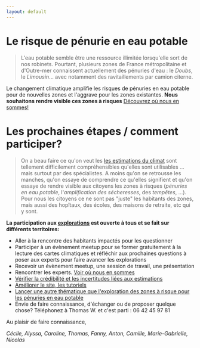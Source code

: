 ```yaml
---
layout: default
---
```


# Le risque de pénurie en eau potable

> L'eau potable semble être une ressource illimitée lorsqu'elle sort de nos robinets. Pourtant, plusieurs zones de France métropolitaine et d'Outre-mer connaissent actuellement des pénuries d'eau : le *Doubs*, le *Limousin*... avec notamment des ravitaillements par camion citerne.

Le changement climatique amplifie les risques de pénuries en eau potable pour de nouvelles zones et l'aggrave pour les zones existantes. **Nous souhaitons rendre visible ces zones à risques** [Découvrez où nous en sommes!](../risques-penurie-eau)

# Les prochaines étapes / comment participer?

> On a beau faire ce qu'on veut les [les estimations du climat](../donnees) sont tellement difficilement compréhensibles qu'elles sont utilisables ... mais surtout par des spécialistes. A moins qu'on se retrousse les manches, qu'on essaye de comprendre ce qu'elles signifient et qu'on essaye de rendre visible aux citoyens les zones à risques (*pénuries en eau potable*, l'*amplification des sécheresses*, des *tempêtes*, ...). Pour nous les citoyens ce ne sont pas "juste" les habitants des zones, mais aussi des hopîtaux, des écoles, des maisons de retraite, etc qui y sont. 

**La participation aux [explorations](../methode) est ouverte à tous et se fait sur différents territoires:**

* Aller à la rencontre des habitants impactés pour les questionner
* Participer à un évènement meetup pour se former gratuitement à la lecture des cartes climatiques et réfléchir aux prochaines questions à poser aux experts pour faire avancer les explorations
* Recevoir un évènement meetup, une session de travail, une présentation
* Rencontrer les experts. [Voir où nous en sommes](../risques-penurie-eau)
* [Vérifier la crédibilité et les incertitudes liées aux estimations](../donnees)
* [Améliorer le site, les tutoriels](https://github.com/anticiper)
* [Lancer une autre thématique que l'exploration des zones à risque pour les pénuries en eau potable](../methode)
* Envie de faire connaissance, d'échanger ou de proposer quelque chose? Téléphonez à Thomas W. et c'est parti : 06 42 45 97 81

Au plaisir de faire connaissance,

*Cécile, Alyssa, Caroline, Thomas, Fanny, Anton, Camille, Marie-Gabrielle, Nicolas*
